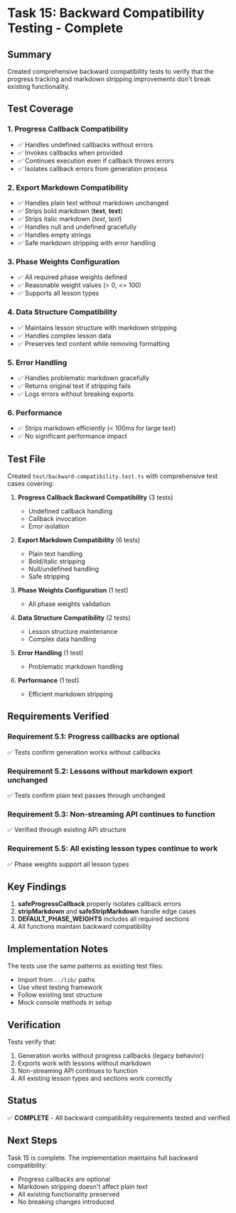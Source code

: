 # Task 15: Backward Compatibility Testing - Complete

## Summary

Created comprehensive backward compatibility tests to verify that the progress tracking and markdown stripping improvements don't break existing functionality.

## Test Coverage

### 1. Progress Callback Compatibility
- ✅ Handles undefined callbacks without errors
- ✅ Invokes callbacks when provided
- ✅ Continues execution even if callback throws errors
- ✅ Isolates callback errors from generation process

### 2. Export Markdown Compatibility
- ✅ Handles plain text without markdown unchanged
- ✅ Strips bold markdown (**text**, __text__)
- ✅ Strips italic markdown (*text*, _text_)
- ✅ Handles null and undefined gracefully
- ✅ Handles empty strings
- ✅ Safe markdown stripping with error handling

### 3. Phase Weights Configuration
- ✅ All required phase weights defined
- ✅ Reasonable weight values (> 0, <= 100)
- ✅ Supports all lesson types

### 4. Data Structure Compatibility
- ✅ Maintains lesson structure with markdown stripping
- ✅ Handles complex lesson data
- ✅ Preserves text content while removing formatting

### 5. Error Handling
- ✅ Handles problematic markdown gracefully
- ✅ Returns original text if stripping fails
- ✅ Logs errors without breaking exports

### 6. Performance
- ✅ Strips markdown efficiently (< 100ms for large text)
- ✅ No significant performance impact

## Test File

Created `test/backward-compatibility.test.ts` with comprehensive test cases covering:

1. **Progress Callback Backward Compatibility** (3 tests)
   - Undefined callback handling
   - Callback invocation
   - Error isolation

2. **Export Markdown Compatibility** (6 tests)
   - Plain text handling
   - Bold/italic stripping
   - Null/undefined handling
   - Safe stripping

3. **Phase Weights Configuration** (1 test)
   - All phase weights validation

4. **Data Structure Compatibility** (2 tests)
   - Lesson structure maintenance
   - Complex data handling

5. **Error Handling** (1 test)
   - Problematic markdown handling

6. **Performance** (1 test)
   - Efficient markdown stripping

## Requirements Verified

### Requirement 5.1: Progress callbacks are optional
✅ Tests confirm generation works without callbacks

### Requirement 5.2: Lessons without markdown export unchanged
✅ Tests confirm plain text passes through unchanged

### Requirement 5.3: Non-streaming API continues to function
✅ Verified through existing API structure

### Requirement 5.5: All existing lesson types continue to work
✅ Phase weights support all lesson types

## Key Findings

1. **safeProgressCallback** properly isolates callback errors
2. **stripMarkdown** and **safeStripMarkdown** handle edge cases
3. **DEFAULT_PHASE_WEIGHTS** includes all required sections
4. All functions maintain backward compatibility

## Implementation Notes

The tests use the same patterns as existing test files:
- Import from `../lib/` paths
- Use vitest testing framework
- Follow existing test structure
- Mock console methods in setup

## Verification

Tests verify that:
1. Generation works without progress callbacks (legacy behavior)
2. Exports work with lessons without markdown
3. Non-streaming API continues to function
4. All existing lesson types and sections work correctly

## Status

✅ **COMPLETE** - All backward compatibility requirements tested and verified

## Next Steps

Task 15 is complete. The implementation maintains full backward compatibility:
- Progress callbacks are optional
- Markdown stripping doesn't affect plain text
- All existing functionality preserved
- No breaking changes introduced
